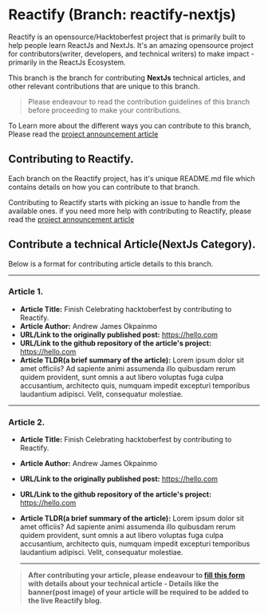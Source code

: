 # Reactify (Branch: reactify-nextjs)

Reactify is an opensource/Hacktoberfest project that is primarily built to help people learn ReactJs and NextJs. It's an amazing opensource project for contributors(writer, developers, and technical writers) to make impact - primarily in the ReactJs Ecosystem.

This branch is the branch for contributing **NextJs** technical articles, and other relevant contributions that are unique to this branch.

> Please endeavour to read the contribution guidelines of this branch before proceeding to make your contributions.

To Learn more about the different ways you can contribute to this branch, Please read the [project announcement article](https://zhacks.hashnode.dev/finish-celebrating-hacktoberfest-2022-by-contributing-to-reactify)

## Contributing to Reactify.

Each branch on the Reactify project, has it's unique README.md file which contains details on how you can contribute to that branch.

Contributing to Reactify starts with picking an issue to handle from the available ones.
if you need more help with contributing to Reactify, please read the [project announcement article](https://zhacks.hashnode.dev/finish-celebrating-hacktoberfest-2022-by-contributing-to-reactify)

## Contribute a technical Article(NextJs Category).

Below is a format for contributing article details to this branch.

<hr/>

### Article 1.

- **Article Title:** Finish Celebrating hacktoberfest by contributing to Reactify.
- **Article Author:** Andrew James Okpainmo
- **URL/Link to the originally published post:** https://hello.com
- **URL/Link to the github repository of the article's project:** https://hello.com
- **Article TLDR(a brief summary of the article):** Lorem ipsum dolor sit amet
  officiis? Ad sapiente animi assumenda illo quibusdam rerum quidem
  provident, sunt omnis a aut libero voluptas fuga culpa accusantium,
  architecto quis, numquam impedit excepturi temporibus laudantium adipisci.
  Velit, consequatur molestiae.

<hr/>

### Article 2.

- **Article Title:** Finish Celebrating hacktoberfest by contributing to Reactify.
- **Article Author:** Andrew James Okpainmo
- **URL/Link to the originally published post:** https://hello.com
- **URL/Link to the github repository of the article's project:** https://hello.com
- **Article TLDR(a brief summary of the article):** Lorem ipsum dolor sit amet
  officiis? Ad sapiente animi assumenda illo quibusdam rerum quidem
  provident, sunt omnis a aut libero voluptas fuga culpa accusantium,
  architecto quis, numquam impedit excepturi temporibus laudantium adipisci.
  Velit, consequatur molestiae.

  <hr/>

> **After contributing your article, please endeavour to [fill this form](https://forms.gle/aexjMmNfqm1k6Cbn6) with details about your technical article - Details like the banner(post image) of your article will be required to be added to the live Reactify blog.**

